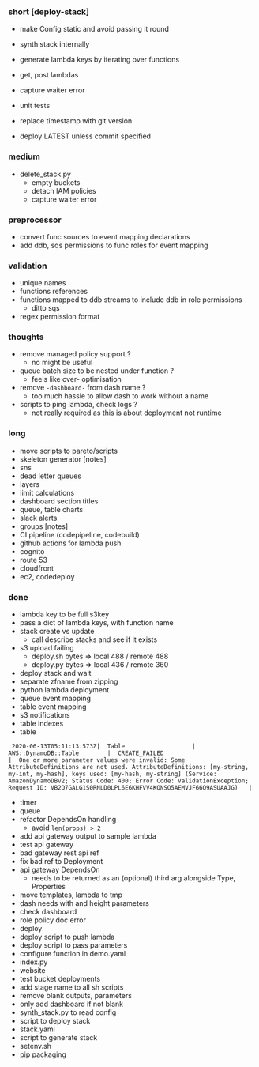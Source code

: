### short [deploy-stack]

- make Config static and avoid passing it round
- synth stack internally
- generate lambda keys by iterating over functions

- get, post lambdas
- capture waiter error
- unit tests
- replace timestamp with git version
- deploy LATEST unless commit specified

### medium

- delete_stack.py
  - empty buckets
  - detach IAM policies
  - capture waiter error

### preprocessor

- convert func sources to event mapping declarations
- add ddb, sqs permissions to func roles for event mapping

### validation

- unique names
- functions references
- functions mapped to ddb streams to include ddb in role permissions
  - ditto sqs
- regex permission format

### thoughts

- remove managed policy support ?
  - no might be useful
- queue batch size to be nested under function ?
  - feels like over- optimisation
- remove `-dashboard-` from dash name ?
  - too much hassle to allow dash to work without a name
- scripts to ping lambda, check logs ?
  - not really required as this is about deployment not runtime
  
### long

- move scripts to pareto/scripts
- skeleton generator [notes]
- sns
- dead letter queues
- layers
- limit calculations
- dashboard section titles
- queue, table charts
- slack alerts
- groups [notes]
- CI pipeline (codepipeline, codebuild)
- github actions for lambda push
- cognito
- route 53
- cloudfront
- ec2, codedeploy

### done

- lambda key to be full s3key
- pass a dict of lambda keys, with function name
- stack create vs update
  - call describe stacks and see if it exists
- s3 upload failing
  - deploy.sh bytes => local 488 / remote 488
  - deploy.py bytes => local 436 / remote 360
- deploy stack and wait
- separate zfname from zipping
- python lambda deployment
- queue event mapping
- table event mapping
- s3 notifications
- table indexes
- table

```
 2020-06-13T05:11:13.573Z|  Table                   |  AWS::DynamoDB::Table        |  CREATE_FAILED                                |  One or more parameter values were invalid: Some AttributeDefinitions are not used. AttributeDefinitions: [my-string, my-int, my-hash], keys used: [my-hash, my-string] (Service: AmazonDynamoDBv2; Status Code: 400; Error Code: ValidationException; Request ID: VB2Q7GALG1S0RNLD0LPL6E6KHFVV4KQNSO5AEMVJF66Q9ASUAAJG)   |
```

- timer
- queue
- refactor DependsOn handling
  - avoid `len(props) > 2`
- add api gateway output to sample lambda
- test api gateway
- bad gateway rest api ref
- fix bad ref to Deployment
- api gateway DependsOn
  - needs to be returned as an (optional) third arg alongside Type, Properties
- move templates, lambda to tmp
- dash needs with and height parameters
- check dashboard
- role policy doc error
- deploy
- deploy script to push lambda
- deploy script to pass parameters
- configure function in demo.yaml
- index.py
- website
- test bucket deployments
- add stage name to all sh scripts
- remove blank outputs, parameters
- only add dashboard if not blank
- synth_stack.py to read config
- script to deploy stack
- stack.yaml
- script to generate stack
- setenv.sh
- pip packaging
